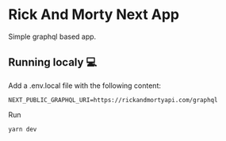 # Rick And Morty Next App

Simple graphql based app.

## Running localy :computer:

Add a .env.local file with the following content:

```
NEXT_PUBLIC_GRAPHQL_URI=https://rickandmortyapi.com/graphql
```

Run

```bash
yarn dev
```
